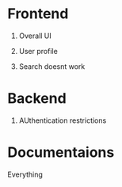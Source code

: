 # Frontend

1. Overall UI

2. User profile

3. Search doesnt work


# Backend

1. AUthentication restrictions


# Documentaions

Everything